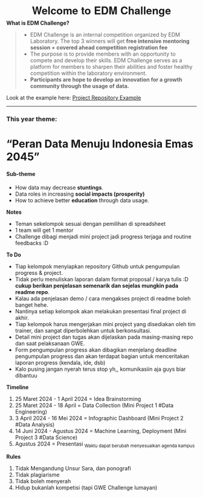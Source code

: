 <h1 align="center" style="text-align:center;line-height:10pt;font-family:'Helvetica Neue',Helvetica,Arial,sans-serif;">Welcome to EDM Challenge</h1>

**What is EDM Challenge?**
>- EDM Challenge is an internal competition organized by EDM Laboratory. The top 3 winners will get **free intensive mentoring session + covered ahead competition registration fee**
>- The purpose is to provide members with an opportunity to compete and develop their skills. EDM Challenge serves as a platform for members to sharpen their abilities and foster healthy competition within the laboratory environment.
>- **Participants are hope to develop an innovation for a growth community through the usage of data.**

Look at the example here:
[Project Repository Example](repo-example)

---

### This year theme: 
# “Peran Data Menuju Indonesia Emas 2045”
#### **Sub-theme**
   - How data may decrease **stuntings**.
   - Data roles in increasing **social impacts (prosperity)**
   - How to achieve better **education** through data usage.


**Notes**
- Teman sekelompok sesuai dengan pemilihan di spreadsheet
- 1 team will get 1 mentor
- Challenge dibagi menjadi mini project jadi progress terjaga and routine feedbacks :D

**To Do**
- Tiap kelompok menyiapkan repository Github untuk pengumpulan progress & project.
- Tidak perlu menuliskan laporan dalam format proposal / karya tulis :D **cukup berikan penjelasan semenarik dan sejelas mungkin pada readme repo**.
- Kalau ada penjelasan demo / cara mengakses project di readme boleh banget hehe.
- Nantinya setiap kelompok akan melakukan presentasi final project di akhir.
- Tiap kelompok harus mengerjakan mini project yang disediakan oleh tim trainer, dan sangat diperbolehkan untuk berkonsultasi.
- Detail mini project dan tugas akan dijelaskan pada masing-masing repo dan saat pelaksanaan GWE.
- Form pengumpulan progress akan dibagikan menjelang deadline pengumpulan progress dan akan terdapat bagian untuk menceritakan laporan progress (kendala, ide, dsb)
- Kalo pusing jangan nyerah terus stop yh,, komunikasiin aja guys biar dibantuu

**Timeline**
1. 25 Maret 2024 - 1 April 2024 = Idea Brainstorming
2. 25 Maret 2024 - 18 April = Data Collection (Mini Project 1 #Data Engineering)
3. 3 April 2024 - 16 Mei 2024 = Infographic Dashboard (Mini Project 2 #Data Analysis)
4. 14 Juni 2024 - Agustus 2024 = Machine Learning, Deployment (Mini Project 3 #Data Science)
5. Agustus 2024 = Presentasi
<sub>Waktu dapat berubah menyesuaikan agenda kampus</sub>

**Rules**
1. Tidak Mengandung Unsur Sara, dan ponografi
2. Tidak plagiarisme
3. Tidak boleh menyerah
4. Hidup bukanlah kompetisi (tapi GWE Challenge lumayan)